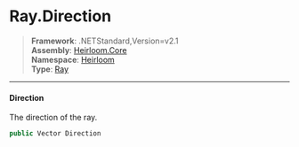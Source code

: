 # Ray.Direction

> **Framework**: .NETStandard,Version=v2.1  
> **Assembly**: [Heirloom.Core][0]  
> **Namespace**: [Heirloom][0]  
> **Type**: [Ray][1]

--------------------------------------------------------------------------------

#### Direction

The direction of the ray.

```cs
public Vector Direction
```

[0]: ../Heirloom.Core.md
[1]: Heirloom.Ray.md
